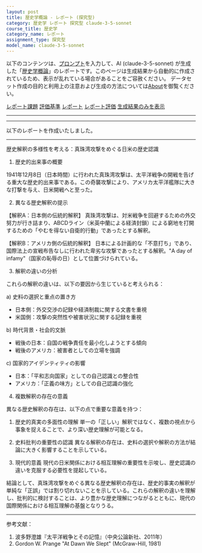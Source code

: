 ```yaml
---
layout: post
title: 歴史学概論 - レポート (探究型)
category: 歴史学 レポート 探究型 claude-3-5-sonnet
course_title: 歴史学
category_name: レポート
assignment_type: 探究型
model_name: claude-3-5-sonnet
---
```


以下のコンテンツは、[プロンプト](http://127.0.0.1:8000/generated/歴史学/claude-3-5-sonnet/prompt_レポート-探究型.md)を入力して、AI (claude-3-5-sonnet) が生成した「[歴史学概論](/contents/歴史学/)」のレポートです。このページは生成結果から自動的に作成されているため、表示が乱れている場合があることをご容赦ください。
データセット作成の目的と利用上の注意および生成の方法については[About](/About)を御覧ください。

[レポート課題](../レポート課題-探究型)
[評価基準](../評価基準-探究型)
[レポート](../レポート-探究型)
[レポート評価](../レポート評価-探究型)
[生成結果のみを表示](http://127.0.0.1:8000/generated/歴史学/claude-3-5-sonnet/レポート-探究型.md)
  

***
***
  
以下のレポートを作成いたしました。

---------------------------------------

歴史解釈の多様性を考える：真珠湾攻撃をめぐる日米の歴史認識

1. 歴史的出来事の概要

1941年12月8日（日本時間）に行われた真珠湾攻撃は、太平洋戦争の開戦を告げる重大な歴史的出来事である。この奇襲攻撃により、アメリカ太平洋艦隊に大きな打撃を与え、日米開戦へと至った。

2. 異なる歴史解釈の提示

【解釈A：日本側の伝統的解釈】
真珠湾攻撃は、対米戦争を回避するための外交努力が行き詰まり、ABCDライン（米英中蘭による経済封鎖）による窮地を打開するための「やむを得ない自衛的行動」であったとする解釈。

【解釈B：アメリカ側の伝統的解釈】
日本による計画的な「不意打ち」であり、国際法上の宣戦布告なしに行われた卑劣な攻撃であったとする解釈。"A day of infamy"（国家の恥辱の日）として位置づけられている。

3. 解釈の違いの分析

これらの解釈の違いは、以下の要因から生じていると考えられる：

a) 史料の選択と重点の置き方
- 日本側：外交交渉の記録や経済制裁に関する文書を重視
- 米国側：攻撃の突然性や被害状況に関する記録を重視

b) 時代背景・社会的文脈
- 戦後の日本：自国の戦争責任を最小化しようとする傾向
- 戦後のアメリカ：被害者としての立場を強調

c) 国家的アイデンティティの影響
- 日本：「平和志向国家」としての自己認識との整合性
- アメリカ：「正義の味方」としての自己認識の強化

4. 複数解釈の存在の意義

異なる歴史解釈の存在は、以下の点で重要な意義を持つ：

1) 歴史的真実の多面性の理解
単一の「正しい」解釈ではなく、複数の視点から事象を捉えることで、より深い歴史理解が可能となる。

2) 史料批判の重要性の認識
異なる解釈の存在は、史料の選択や解釈の方法が結論に大きく影響することを示している。

3) 現代的意義
現代の日米関係における相互理解の重要性を示唆し、歴史認識の違いを克服する必要性を提起している。

結論として、真珠湾攻撃をめぐる異なる歴史解釈の存在は、歴史的事実の解釈が単純な「正誤」では割り切れないことを示している。これらの解釈の違いを理解し、批判的に検討することは、より豊かな歴史理解につながるとともに、現代の国際関係における相互理解の基盤となりうる。

---------------------------------------

参考文献：
1. 波多野澄雄『太平洋戦争とその記憶』（中央公論新社、2011年）
2. Gordon W. Prange "At Dawn We Slept" (McGraw-Hill, 1981)
